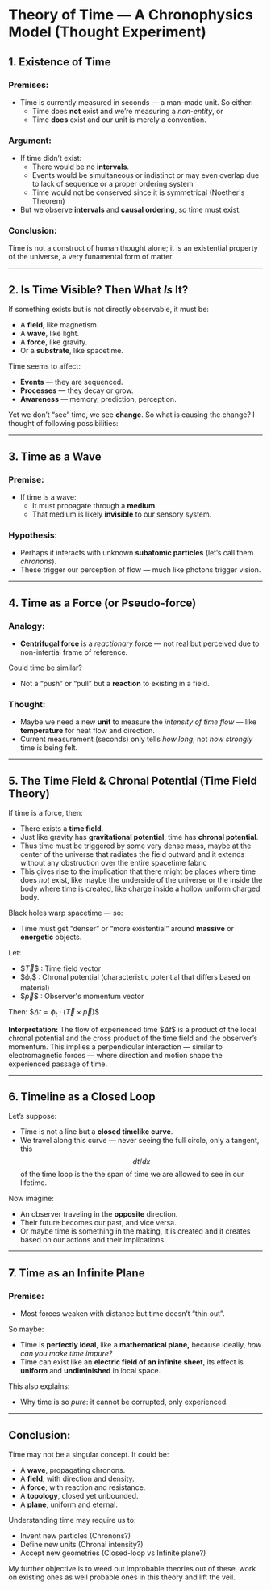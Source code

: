 # Theory of Time — A Chronophysics Model (Thought Experiment)

## 1. Existence of Time

### Premises:

- Time is currently measured in seconds — a man-made unit. So either:
  - Time does **not** exist and we’re measuring a *non-entity*, or
  - Time **does** exist and our unit is merely a convention.

### Argument:

- If time didn’t exist:
  - There would be no **intervals**.
  - Events would be simultaneous or indistinct or may even overlap due to lack of sequence or a proper ordering system
  - Time would not be conserved since it is symmetrical (Noether's Theorem)
- But we observe **intervals** and **causal ordering**, so time must exist.

### Conclusion:

Time is not a construct of human thought alone; it is an existential property of the universe, a very funamental form of matter.

---

## 2. Is Time Visible? Then What *Is* It?

If something exists but is not directly observable, it must be:

- A **field**, like magnetism.
- A **wave**, like light.
- A **force**, like gravity.
- Or a **substrate**, like spacetime.

Time seems to affect:

- **Events** — they are sequenced.
- **Processes** — they decay or grow.
- **Awareness** — memory, prediction, perception.

Yet we don’t “see” time, we see **change**. So what is causing the change? I thought of following possibilities:

---

## 3. Time as a Wave

### Premise:

- If time is a wave:
  - It must propagate through a **medium**.
  - That medium is likely **invisible** to our sensory system.

### Hypothesis:

- Perhaps it interacts with unknown **subatomic particles** (let’s call them *chronons*).
- These trigger our perception of flow — much like photons trigger vision.

---

## 4. Time as a Force (or Pseudo-force)

### Analogy:

- **Centrifugal force** is a *reactionary* force — not real but perceived due to non-intertial frame of reference.

Could time be similar?

- Not a “push” or “pull” but a **reaction** to existing in a field.

### Thought:

- Maybe we need a new **unit** to measure the *intensity of time flow* — like **temperature** for heat flow and direction.
- Current measurement (seconds) only tells *how long*, not *how strongly* time is being felt.

---

## 5. The Time Field & Chronal Potential (Time Field Theory)

If time is a force, then:

- There exists a **time field**.
- Just like gravity has **gravitational potential**, time has **chronal potential**.
- Thus time must be triggered by some very dense mass, maybe at the center of the universe that radiates the field outward and it extends without any obstruction over the entire spacetime fabric
- This gives rise to the implication that there might be places where time does *not* exist, like maybe the underside of the universe or the inside the body where time is created, like charge inside a hollow uniform charged body.

Black holes warp spacetime — so:

- Time must get “denser” or “more existential” around **massive** or **energetic** objects.

Let:

- $$\vec{T}\$$ : Time field vector
- $$\phi_t\$$ : Chronal potential (characteristic potential that differs based on material)
- $$\vec{p}\$$ : Observer's momentum vector

Then:
$$\Delta t = \phi_t \cdot (\vec{T} \times \vec{p})\$$

**Interpretation:**
The flow of experienced time $$\Delta t\$$ is a product of the local chronal potential and the cross product of the time field and the observer’s momentum. This implies a perpendicular interaction — similar to electromagnetic forces — where direction and motion shape the experienced passage of time.

---

## 6. Timeline as a Closed Loop

Let’s suppose:

- Time is not a line but a **closed timelike curve**.
- We travel along this curve — never seeing the full circle, only a tangent, this $$dt/dx$$ of the time loop is the the span of time we are allowed to see in our lifetime.

Now imagine:

- An observer traveling in the **opposite** direction.
- Their future becomes our past, and vice versa.
- Or maybe time is something in the making, it is created and it creates based on our actions and their implications.

---

## 7. Time as an Infinite Plane

### Premise:

- Most forces weaken with distance but time doesn’t “thin out”.

So maybe:

- Time is **perfectly ideal**, like a **mathematical plane,** because ideally, *how can you make time impure?*
- Time can exist like an **electric field of an infinite sheet**, its effect is **uniform** and **undiminished** in local space.

This also explains:

- Why time is so *pure*: it cannot be corrupted, only experienced.

---

## Conclusion:

Time may not be a singular concept. It could be:

- A **wave**, propagating chronons.
- A **field**, with direction and density.
- A **force**, with reaction and resistance.
- A **topology**, closed yet unbounded.
- A **plane**, uniform and eternal.

Understanding time may require us to:

- Invent new particles (Chronons?)
- Define new units (Chronal intensity?)
- Accept new geometries (Closed-loop vs Infinite plane?)

My further objective is to weed out improbable theories out of these, work on existing ones as well probable ones in this theory and lift the veil.



